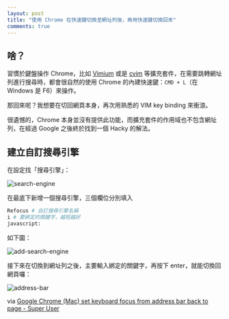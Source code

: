 ```yaml
---
layout: post
title: "使用 Chrome 在快速鍵切換至網址列後，再用快速鍵切換回來"
comments: true
---
```


## 啥？

習慣於鍵盤操作 Chrome，比如 [Vimium][vimium] 或是 [cvim][cvim] 等擴充套件，在需要跳轉網址列進行搜尋時，都會很自然的使用 Chrome 的內建快速鍵：`CMD + L`（在 Windows 是 F6）來操作。

那回來呢？我想要在切回網頁本身，再次用熟悉的 VIM key binding 來衝浪。

很遺憾的，Chrome 本身並沒有提供此功能，而擴充套件的作用域也不包含網址列，在經過 Google 之後終於找到一個 Hacky 的解法。

## 建立自訂搜尋引擎

在設定找「搜尋引擎」：

![search-engine](http://i.imgur.com/qmkSYvX.png)

在最底下新增一個搜尋引擎，三個欄位分別填入

```bash
Refocus # 自訂搜尋引擎名稱
i # 要綁定的關鍵字，越短越好
javascript:
```

如下圖：

![add-search-engine](http://i.imgur.com/J5d9Kec.png)

接下來在切換到網址列之後，主要輸入綁定的關鍵字，再按下 enter，就能切換回網頁囉：

![address-bar](http://i.imgur.com/tgxysRe.png)


via [Google Chrome (Mac) set keyboard focus from address bar back to page - Super User](http://superuser.com/questions/324266/google-chrome-mac-set-keyboard-focus-from-address-bar-back-to-page/324267#324267)

[vimium]: https://github.com/philc/vimium/
[cvim]: https://github.com/1995eaton/chromium-vim
